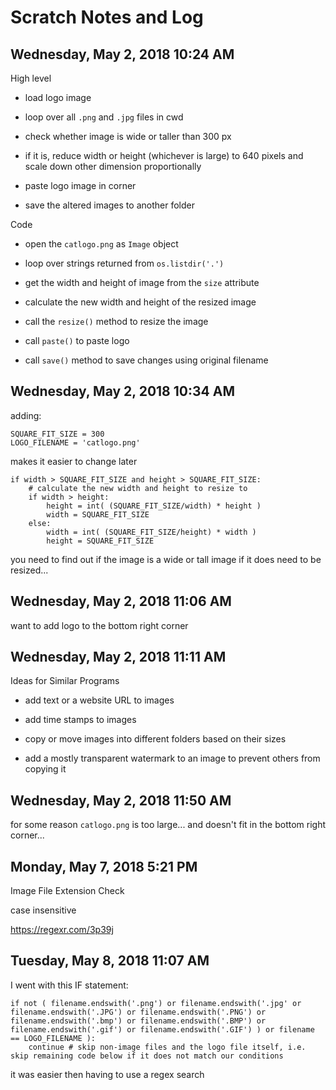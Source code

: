 # Scratch Notes and Log

## Wednesday, May 2, 2018 10:24 AM

High level

* load logo image

* loop over all `.png` and `.jpg` files in cwd

* check whether image is wide or taller than 300 px

* if it is, reduce width or height (whichever is large) to 640 pixels and scale down other dimension proportionally

* paste logo image in corner

* save the altered images to another folder

Code

* open the `catlogo.png` as `Image` object

* loop over strings returned from `os.listdir('.')`

* get the width and height of image from the `size` attribute

* calculate the new width and height of the resized image

* call the `resize()` method to resize the image

* call `paste()` to paste logo

* call `save()` method to save changes using original filename

## Wednesday, May 2, 2018 10:34 AM

adding:

	SQUARE_FIT_SIZE = 300
	LOGO_FILENAME = 'catlogo.png'

makes it easier to change later

	if width > SQUARE_FIT_SIZE and height > SQUARE_FIT_SIZE:
		# calculate the new width and height to resize to
		if width > height:
			height = int( (SQUARE_FIT_SIZE/width) * height )
			width = SQUARE_FIT_SIZE
		else:
			width = int( (SQUARE_FIT_SIZE/height) * width )
			height = SQUARE_FIT_SIZE

you need to find out if the image is a wide or tall image if it does need to be resized...

## Wednesday, May 2, 2018 11:06 AM

want to add logo to the bottom right corner

## Wednesday, May 2, 2018 11:11 AM

Ideas for Similar Programs

* add text or a website URL to images

* add time stamps to images

* copy or move images into different folders based on their sizes

* add a mostly transparent watermark to an image to prevent others from copying it

## Wednesday, May 2, 2018 11:50 AM

for some reason `catlogo.png` is too large...  and doesn't fit in the bottom right corner...

## Monday, May 7, 2018 5:21 PM

Image File Extension Check

case insensitive

https://regexr.com/3p39j

## Tuesday, May 8, 2018 11:07 AM

I went with this IF statement:

	if not ( filename.endswith('.png') or filename.endswith('.jpg' or filename.endswith('.JPG') or filename.endswith('.PNG') or filename.endswith('.bmp') or filename.endswith('.BMP') or filename.endswith('.gif') or filename.endswith('.GIF') ) or filename == LOGO_FILENAME ):
		continue # skip non-image files and the logo file itself, i.e. skip remaining code below if it does not match our conditions

it was easier then having to use a regex search 

